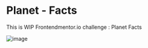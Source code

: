 # Planet - Facts

This is WIP Frontendmentor.io challenge : Planet Facts

![image](https://github.com/hennasingh/planet-facts/assets/22836317/1b1f4378-5bca-4a22-8a62-aab5caba52ca)
